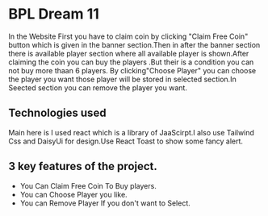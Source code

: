 
# BPL Dream 11

In the Website First you have to claim coin by clicking "Claim Free Coin" button which is given in the banner section.Then in after the banner section there is available player section where all available player is shown.After claiming the coin you can buy the players .But their is a condition you can not buy more thaan 6 players. By clicking"Choose Player" you can choose the player you want those player will be stored in selected section.In Seected section you can remove the player you want.


## Technologies used
Main here is I used react which is a library of JaaScirpt.I also use Tailwind Css and DaisyUi for design.Use React Toast to show some fancy alert.


## 3 key features of the project.

 - You Can Claim Free Coin To Buy players.
 - You can Choose Player you like.
 - You can Remove Player If you don't want to Select.

